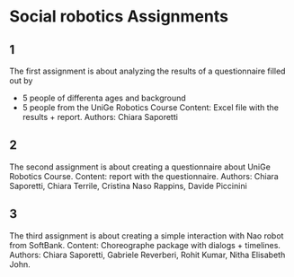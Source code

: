 # Social robotics Assignments
## 1
The first assignment is about analyzing the results of a questionnaire filled out by 
- 5 people of differenta ages and background
- 5 people from the UniGe Robotics Course
Content: Excel file with the results + report.
Authors: Chiara Saporetti

## 2 
The second assignment is about creating a questionnaire about UniGe Robotics Course.
Content: report with the questionnaire.
Authors: Chiara Saporetti, Chiara Terrile, Cristina Naso Rappins, Davide Piccinini

## 3
The third assignment is about creating a simple interaction with Nao robot from SoftBank. 
Content: Choreographe package with dialogs + timelines.
Authors: Chiara Saporetti, Gabriele Reverberi, Rohit Kumar, Nitha Elisabeth John.
